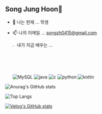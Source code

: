 ## Song Jung Hoon👋

- 🔭 나는 현재 ... 학생
- 📫 나의 이메일 ... songzh0415@gmail.com


  <summary>
    <img src="https://raw.githubusercontent.com/Tarikul-Islam-Anik/Animated-Fluent-Emojis/master/Emojis/Hand%20gestures/Eyes.png" alt="Eyes" width="2%" /> 내가 지금 배우는 ... 
  </summary>
     
    
  ![MySQL](https://img.shields.io/badge/mysql-%2300f.svg?style=for-the-badge&logo=mysql&logoColor=white) ![java](https://img.shields.io/badge/Java-ED8B00?style=for-the-badge&logo=openjdk&logoColor=white) ![c](https://img.shields.io/badge/C-00599C?style=for-the-badge&logo=c&logoColor=white) ![python](https://img.shields.io/badge/Python-14354C?style=for-the-badge&logo=python&logoColor=white) ![kotlin](https://img.shields.io/badge/Kotlin-0095D5?&style=for-the-badge&logo=kotlin&logoColor=white) 
  
  



![Anurag's GitHub stats](https://github-readme-stats.vercel.app/api?username=SongsBy&hide=contribs,prs&show_icons=true&theme=highcontrast)




![Top Langs](https://github-readme-stats.vercel.app/api/top-langs/?username=SongsB&layout=compact&theme=highcontrast)


[![Velog's GitHub stats](https://velog-readme-stats.vercel.app/api?name=songcoding)](https://velog.io/@songcoding/posts)
